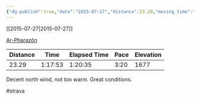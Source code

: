 ```yaml
---
{"dg-publish":true,"date":"2015-07-27","distance":23.29,"moving_time":"1:17:53","elapsed_time":"1:20:35","pace":"3:20","total_elevation_gain":1677,"url":"https://www.strava.com/activities/355562264","permalink":"/01-personal/strava/2015-07-27-ar-pharazon/","dgPassFrontmatter":true}
---
```



[[2015-07-27\|2015-07-27]]

[Ar-Pharazôn](https://www.strava.com/activities/355562264)

| Distance | Time    | Elapsed Time | Pace | Elevation |
| -------- | ------- | ------------ | ---- | --------- |
| 23.29    | 1:17:53 | 1:20:35      | 3:20 | 1677      |


Decent north wind, not too warm. Great conditions.

#strava
